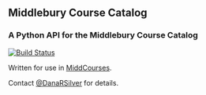 ## Middlebury Course Catalog

### A Python API for the Middlebury Course Catalog

[![Build Status](https://travis-ci.org/coursereviews/catalog.svg?branch=master)](https://travis-ci.org/coursereviews/catalog)

Written for use in [MiddCourses](www.middcourses.com).

Contact [@DanaRSilver](https://twitter.com/DanaRSilver) for details.